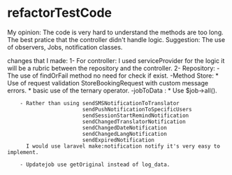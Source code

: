# refactorTestCode
My opinion: The code is very hard to understand the methods are too long. 
            The best pratice that the controller didn't handle logic.
Suggestion: The use of observers, Jobs, notification classes.

changes that I made: 
  1- For controller: I used serviceProvider for the logic it will be a rubric between the repository and the controller.
  2- Repository:
        -The use of findOrFail method no need for check if exist.
        -Method Store:
          * Use of request validation StoreBookingRequest with custom message errors.
          * basic use of the ternary operator.
        -jobToData :
          * Use $job->all().

        - Rather than using sendSMSNotificationToTranslator
                            sendPushNotificationToSpecificUsers
                            sendSessionStartRemindNotification
                            sendChangedTranslatorNotification
                            sendChangedDateNotification
                            sendChangedLangNotification
                            sendExpiredNotification
          I would use laravel make:notification notify it's very easy to implement.

        - Updatejob use getOriginal instead of log_data.
